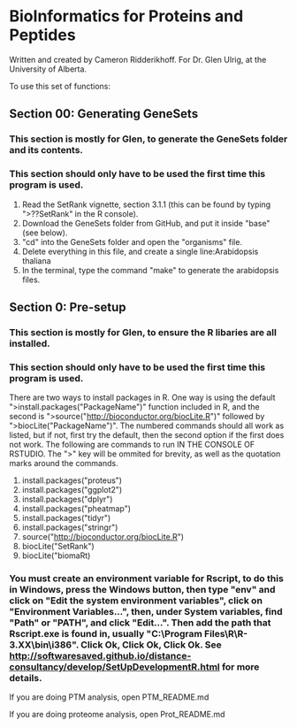 # BioInformatics for Proteins and Peptides
Written and created by Cameron Ridderikhoff.
For Dr. Glen Ulrig, at the University of Alberta.

To use this set of functions:

## Section 00: Generating GeneSets
### This section is mostly for Glen, to generate the GeneSets folder and its contents.
### This section should only have to be used the first time this program is used.
1. Read the SetRank vignette, section 3.1.1 (this can be found by typing ">??SetRank" in the R console).
2. Download the GeneSets folder from GitHub, and put it inside "base" (see below).
3. "cd" into the GeneSets folder and open the "organisms" file.
4. Delete everything in this file, and create a single line:Arabidopsis thaliana
5. In the terminal, type the command "make" to generate the arabidopsis files.

## Section 0: Pre-setup
### This section is mostly for Glen, to ensure the R libaries are all installed.
### This section should only have to be used the first time this program is used.
There are two ways to install packages in R. One way is using the default ">install.packages("PackageName")" function included in R, and the second is ">source("http://bioconductor.org/biocLite.R")" followed by ">biocLite("PackageName")". The numbered commands should all work as listed, but if not, first try the default, then the second option if the first does not work. 
The following are commands to run IN THE CONSOLE OF RSTUDIO. The ">" key will be ommited for brevity, as well as the quotation marks around the commands.
1. install.packages("proteus")
2. install.packages("ggplot2")
3. install.packages("dplyr")
4. install.packages("pheatmap")
5. install.packages("tidyr")
6. install.packages("stringr")
7. source("http://bioconductor.org/biocLite.R")
8. biocLite("SetRank")
9. biocLite("biomaRt)

### You must create an environment variable for Rscript, to do this in Windows, press the Windows button, then type "env" and click on "Edit the system environment variables", click on "Environment Variables...", then, under System variables, find "Path" or "PATH", and click "Edit...". Then add the path that Rscript.exe is found in, usually "C:\Program Files\R\R-3.XX\bin\i386". Click Ok, Click Ok, Click Ok. See http://softwaresaved.github.io/distance-consultancy/develop/SetUpDevelopmentR.html for more details.


If you are doing PTM analysis, open PTM_README.md

If you are doing proteome analysis, open Prot_README.md
